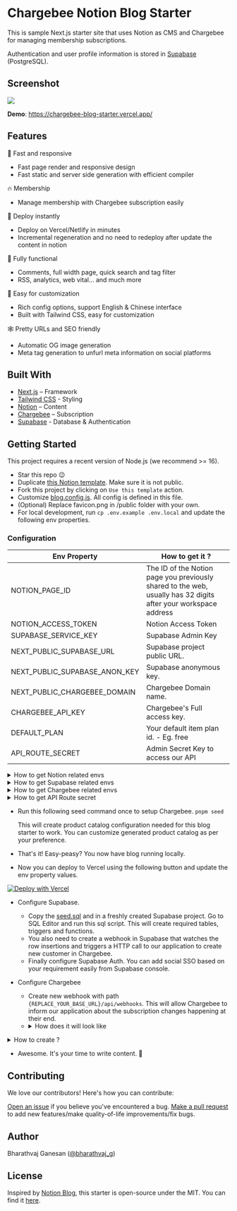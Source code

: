 # Chargebee Notion Blog Starter

This is sample Next.js starter site that uses Notion as CMS and Chargebee for managing membership subscriptions.

Authentication and user profile information is stored in [Supabase](https://supabase.com/) (PostgreSQL).

## Screenshot

<img src="https://github.com/chargebee/cb-blog-starter/blob/main/meta/bharathvaj.png?raw=true">

**Demo**: https://chargebee-blog-starter.vercel.app/

## Features

🚀 Fast and responsive

- Fast page render and responsive design
- Fast static and server side generation with efficient compiler

🔥 Membership

- Manage membership with Chargebee subscription easily

🤖 Deploy instantly

- Deploy on Vercel/Netlify in minutes
- Incremental regeneration and no need to redeploy after update the content in notion

🚙 Fully functional

- Comments, full width page, quick search and tag filter
- RSS, analytics, web vital... and much more

🎨 Easy for customization

- Rich config options, support English & Chinese interface
- Built with Tailwind CSS, easy for customization

🕸 Pretty URLs and SEO friendly

- Automatic OG image generation
- Meta tag generation to unfurl meta information on social platforms

## Built With

- [Next.js](https://nextjs.org/) – Framework
- [Tailwind CSS](https://tailwindcss.com/) - Styling
- [Notion](https://www.notion.so/) – Content
- [Chargebee](https://www.chargebee.com/) – Subscription
- [Supabase](https://supabase.com/) - Database & Authentication

## Getting Started

This project requires a recent version of Node.js (we recommend >= 16).

- Star this repo 😉
- Duplicate [this Notion template](https://bharathvaj-ganesan.notion.site/d51a395709e74a9eaae9f2cd3895f98c?v=1d2ea9e6652e4d508439ed5a9a73e08d). Make sure it is not public.
- Fork this project by clicking on `Use this template` action.
- Customize [blog.config.js](https://github.com/chargebee/cb-blog-starter/blob/main/blog.config.js). All config is defined in this file.
- (Optional) Replace favicon.png in /public folder with your own.
- For local development, run `cp .env.example .env.local` and update the following env properties.

### Configuration

| **Env Property**              | **How to get it ?**                                                                                            |
| ----------------------------- | -------------------------------------------------------------------------------------------------------------- |
| NOTION_PAGE_ID                | The ID of the Notion page you previously shared to the web, usually has 32 digits after your workspace address |
| NOTION_ACCESS_TOKEN           | Notion Access Token                                                                                            |
| SUPABASE_SERVICE_KEY          | Supabase Admin Key                                                                                             |
| NEXT_PUBLIC_SUPABASE_URL      | Supabase project public URL.                                                                                   |
| NEXT_PUBLIC_SUPABASE_ANON_KEY | Supabase anonymous key.                                                                                        |
| NEXT_PUBLIC_CHARGEBEE_DOMAIN  | Chargebee Domain name.                                                                                         |
| CHARGEBEE_API_KEY             | Chargebee's Full access key.                                                                                   |
| DEFAULT_PLAN                  | Your default item plan id. - Eg. free                                                                          |
| API_ROUTE_SECRET              | Admin Secret Key to access our API                                                                             |

<details><summary>How to get Notion related envs</summary>
<img src="https://github.com/chargebee/cb-blog-starter/blob/main/meta/Notion-page-id.png?raw=true">
<img src="https://github.com/chargebee/cb-blog-starter/blob/main/meta/Notion-token.png?raw=true">
</details>

<details><summary>How to get Supabase related envs</summary>
<img src="https://github.com/chargebee/cb-blog-starter/blob/main/meta/Supabase.png?raw=true">
</details>

<details><summary>How to get Chargebee related envs</summary>
<img src="https://github.com/chargebee/cb-blog-starter/blob/main/meta/Chargebee.png?raw=true">
</details>

<details><summary>How to get API Route secret</summary>
Run this terminal command and use the value.

`openssl rand -base64 32`

</details>

- Run this following seed command once to setup Chargebee.
  `pnpm seed`

  This will create product catalog configuration needed for this blog starter to work. You can customize generated product catalog as per your preference.

- That's it! Easy-peasy? You now have blog running locally.
- Now you can deploy to Vercel using the following button and update the env property values.

[![Deploy with Vercel](https://vercel.com/button)](https://vercel.com/new/git/external?repository-url=https://github.com/chargebee/cb-blog-starter/tree/main&project-name=chargebee-notion-blog&repository-name=chargebee-notion-blog)

- Configure Supabase.

  - Copy the [seed.sql](https://github.com/chargebee/cb-blog-starter/blob/main/supabase/seed.sql) and in a freshly created Supabase project. Go to SQL Editor and run this sql script. This will create required tables, triggers and functions.
  - You also need to create a webhook in Supabase that watches the row insertions and triggers a HTTP call to our application to create new customer in Chargebee.
  - Finally configure Supabase Auth. You can add social SSO based on your requirement easily from Supabase console.

- Configure Chargebee
  - Create new webhook with path `{REPLACE_YOUR_BASE_URL}/api/webhooks`. This will allow Chargebee to inform our application about the subscription changes happening at their end.
  - <details><summary>How does it will look like</summary>
    <img src="https://github.com/chargebee/cb-blog-starter/blob/main/meta/Chargebee-webhook.png?raw=true">
    </details>

<details><summary>How to create ?</summary>
1. Webhook Name: create_chargebee_customer
2. Conditions: Table - profiles; Event - insert 
3. Type of Webhook - HTTP POST
4. Headers 
  - Content-type: application/json
  - x-api-secret: {{REPLACE_WITH_API_ROUTE_SECRET}}
5. Create
</details>

- Awesome. It's your time to write content. 🎉

## Contributing

We love our contributors! Here's how you can contribute:

[Open an issue](https://github.com/chargebee/cb-blog-starter/issues/new) if you believe you've encountered a bug.
[Make a pull request](https://github.com/chargebee/cb-blog-starter/pulls) to add new features/make quality-of-life improvements/fix bugs.

## Author

Bharathvaj Ganesan ([@bharathvaj_g](https://twitter.com/bharathvaj_g))

## License

Inspired by [Notion Blog](https://github.com/chargebee/cb-blog-starter), this starter is open-source under the MIT. You can find it [here](https://github.com/chargebee/cb-blog-starter/blob/main/LICENSE).
